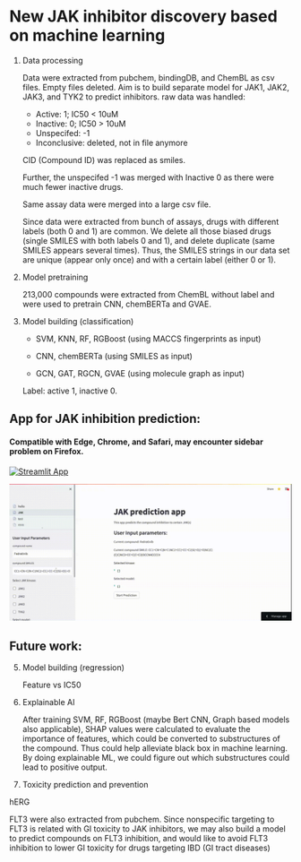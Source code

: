 # New JAK inhibitor discovery based on machine learning

1. Data processing

   Data were extracted from pubchem, bindingDB, and ChemBL as csv files. Empty files deleted. Aim is to build separate model for JAK1, JAK2, JAK3, and TYK2 to predict inhibitors.
   raw data was handled: 
     * Active: 1; IC50 < 10uM
     * Inactive: 0; IC50 > 10uM
     * Unspecifed: -1 
     * Inconclusive: deleted, not in file anymore

   CID (Compound ID) was replaced as smiles. 

   Further, the unspecifed -1 was merged with Inactive 0 as there were much fewer inactive drugs. 

   Same assay data were merged into a large csv file. 

   Since data were extracted from bunch of assays, drugs with different labels (both 0 and 1) are common. We delete all those biased drugs (single SMILES with both labels 0 and 1), and delete duplicate (same SMILES appears several times). Thus, the SMILES strings in our data set are unique (appear only once) and with a certain label (either 0 or 1). 
   
   
2. Model pretraining

   213,000 compounds were extracted from ChemBL without label and were used to pretrain CNN, chemBERTa and GVAE. 
  
4. Model building (classification)

   * SVM, KNN, RF, RGBoost (using MACCS fingerprints as input)
   
   * CNN, chemBERTa (using SMILES as input)
   
   * GCN, GAT, RGCN, GVAE (using molecule graph as input) 
   
   Label: active 1, inactive 0. 
   

## App for JAK inhibition prediction: 

#### Compatible with Edge, Chrome, and Safari, may encounter sidebar problem on Firefox.



<!-- [![Streamlit App](streamlit_logo.png)](https://yingzibu-jak-app-final-2-hello-s2gl4s.streamlitapp.com/) -->

[![Streamlit App](https://static.streamlit.io/badges/streamlit_badge_black_white.svg)](https://yingzibu-jak-app-final-2-hello-s2gl4s.streamlitapp.com/)

<!-- Once you deploy your app, you can embed this badge right into your GitHub readme.md as follows:

```markdown
[![Streamlit App](https://static.streamlit.io/badges/streamlit_badge_black_white.svg)](https://yingzibu-jak-app-final-2-hello-s2gl4s.streamlitapp.com/)
```
 -->
![streamlit-hello-2022-08-13-03-08-23.gif](streamlit-hello-2022-08-13-03-08-23.gif)

   
## Future work: 
   
5. Model building (regression)

   Feature vs IC50
   
6. Explainable AI

   After training SVM, RF, RGBoost (maybe Bert CNN, Graph based models also applicable), SHAP values were calculated to evaluate the importance of features, which could be converted to substructures of the compound. Thus could help alleviate black box in machine learning. By doing explainable ML, we could figure out which substructures could lead to positive output.   

7. Toxicity prediction and prevention 

  hERG
   
   FLT3 were also extracted from pubchem. Since nonspecific targeting to FLT3 is related with GI toxicity to JAK inhibitors, we may also build a model to predict compounds on FLT3 inhibition, and would like to avoid FLT3 inhibition to lower GI toxicity for drugs targeting IBD (GI tract diseases)
